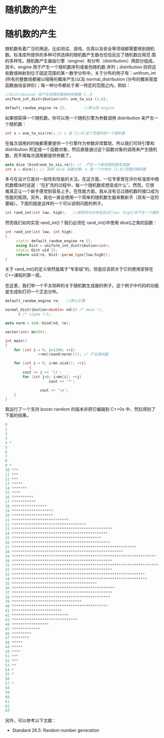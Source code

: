 # 随机数的产生

# 随机数的产生

随机数有着广泛的用途。比如测试、游戏、仿真以及安全等领域都需要用到随机数。标准库所提供的多种可供选择的随机数产生器也恰恰反应了随机数应用范 围的多样性。随机数产生器由引擎（engine）和分布（distribution）两部分组成。其中，engine 用于产生一个随机数序列或者伪随机数 序列；distribution 则将这些数值映射到位于固定范围的某一数学分布中。关于分布的例子有：unifrom_int (所有的整数倍都被以相等的概率产生)以及 normal_distribution (分布的概率密度函数曲线呈钟形)；每一种分布都处于某一特定的范围之内。例如：

```cpp
//distribution 将产生的随机数映射到整数 1..6
uniform_int_distribution<int> one_to_six {1,6}; 

default_random_engine re {};        //默认的 engine 
```

如果想获得一个随机数，你可以用一个随机引擎为参数调用 distribution 来产生一个随机数：

```cpp
int x = one_to_six(re); // x 是 [1:6]这个范围内的一个随机数 
```

在每次调用的时候都需要提供一个引擎作为参数非常繁琐，所以我们可将引擎和 distribution 邦定成一个函数对象，然后直接通过这个函数对象的调用来产生随机数，而不用每次调用都提供参数了。

```cpp
auto dice {bind(one_to_six,re)}; //  产生一个新的随机数生成器
int x = dice(); // 调用 dice 函数对象，x 是一个分布在 [1:6]范围的随机数 
```

多亏在设计它是对一般性和性能的关注。在这方面，一位专家曾在评价标准库中随机数模块时说道：“在扩充的过程中，每一个随机数库想变成什么”。然而，它很 难真正让一个新手感觉到容易上手。在性能方面，我从没有见过随机数的接口成为性能的瓶颈。另外，我也一直会使用一个简单的随机数生器来教新手（具有一定的 基础）。下面的就是这样的一个可以说明问题的例子。

```cpp
int rand_int(int low, high);   //按照均匀分布在区间[low: high]中产生一个随机数 
```

然而我们如何实现 rand_int()？我们必须在 rand_int()中使用 dice()之类的函数：

```cpp
int rand_int(int low, int high)
{   
     static default_random_engine re {};
     using Dist = uniform_int_distribution<int>;
     static Dist uid {};
     return uid(re, Dist::param_type{low,high});
} 
```

关于 rand_int()的定义依然是属于“专家级”的，但是应该把关于它的使用安排在 C++课程的第一周。

在这里，我们举一个不太琐碎的关于随机数生成器的例子。这个例子中代码的功能是生成和打印一个正态分布。

```cpp
default_random_engine re;   //默认引擎

normal_distribution<double> nd(31 /* mean */,
      8 /* sigma */);

auto norm = std::bind(nd, re);

vector<int> mn(64);

int main()
{
    for (int i = 0; i<1200; ++i) 
               ++mn[round(norm())]; // 产生随机数

    for (int i = 0; i<mn.size(); ++i) 
           {
        cout << i << '\t';
        for (int j=0; j<mn[i]; ++j) 
                    cout << '*';

                cout << '\n';
    }
} 
```

我运行了一个支持 boost::random 的版本并把它编辑到 C++0x 中，然后得到了下面的结果。

```cpp
0
1
2
3
4 *
5
6
7
8
9 *
10 ***
11 ***
12 ***
13 *****
14 *******
15 ****
16 **********
17 ***********
18 ****************
19 *******************
20 *******************
21 **************************
22 **********************************
23 **********************************************
24 ********************************************
25 *****************************************
26 *********************************************
27 *********************************************************
28 ***************************************************
29 ******************************************************************
30 **********************************************
31 *********************************************************************
32 **********************************************
33 *************************************************************
34 **************************************************************
35 ***************************************
36 ***********************************************
37 **********************************************
38 *********************************************
39 ********************************
40 ********************************************
41 ***********************
42 **************************
43 ******************************
44 *****************
45 *************
46 *********
47 ********
48 *****
49 *****
50 ****
51 ***
52 ***
53 **
54 *
55 *
56
57 *
58
59
60
61
62
63 
```

另外，可以参考以下文献：

*   Standard 26.5: Random number generation